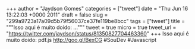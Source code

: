 
+++
author = "Jaydson Gomes"
categories = ["tweet"]
date = "Thu Jun 16 13:22:03 +0000 2011"
draft = false
slug = "299a9723a17a09d5b79f56037ce37fe119be8bcc"
tags = ["tweet"]
title = """Isso aqui é muito doido: ..."""
tweet = true
micro = true
tweet_url = "https://twitter.com/jaydson/status/81350827704463360"
+++
Isso aqui é muito doido: pdf.js http://goo.gl/BexCG #SouDev #Javascript
